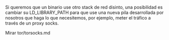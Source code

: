 Si queremos que un binario use otro stack de red disinto, una posibilidad es cambiar su LD_LIBRARY_PATH para que use una nueva pila desarrollada por nosotros que haga lo que necesitemos, por ejemplo, meter el tráfico a través de un proxy socks.

Mirar tor/torsocks.md
